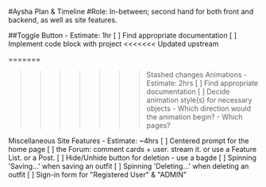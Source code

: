 #Aysha Plan & Timeline
#Role: In-between; second hand for both front and backend, as well as site features.

##Toggle Button - Estimate: 1hr
[ ] Find appropriate documentation
[ ] Implement code block with project
<<<<<<< Updated upstream


=======
 
>>>>>>> Stashed changes
Animations - Estimate: 2hrs
[ ] Find appropriate documentation
[ ] Decide animation style(s) for necessary objects
    - Which direction would the animation begin? 
    - Which pages?
 
 Miscellaneous Site Features - Estimate: ~4hrs
 [ ] Centered prompt for the home page
 [ ] the Forum: comment cards + user. stream it. or use a Feature List. or a Post.
 [ ] Hide/Unhide button for deletion - use a bagde 
 [ ] Spinning 'Saving...' when saving an outfit
 [ ] Spinning 'Deleting...' when deleting an outfit
 [ ] Sign-in form for "Registered User" & "ADMIN"
